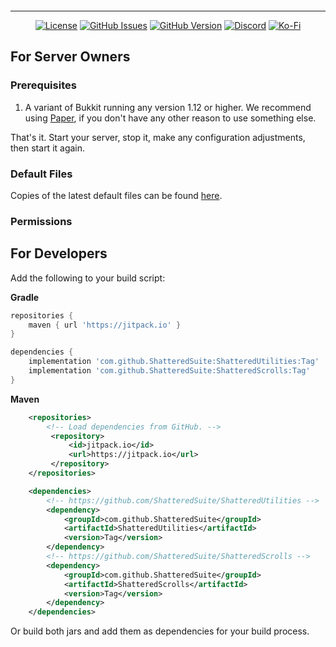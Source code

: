 <p align="center"><img src="https://raw.githubusercontent.com/ShatteredSuite/ShatteredScrolls/master/header.png" alt=""/></p>

-----
<p align="center">
<a href="https://github.com/ShatteredSuite/ShatteredScrolls/blob/master/LICENSE"><img alt="License" src="https://img.shields.io/github/license/ShatteredSuite/ShatteredScrolls?style=for-the-badge&logo=github" /></a>
<a href="https://github.com/ShatteredSuite/ShatteredScrolls/issues"><img alt="GitHub Issues" src="https://img.shields.io/github/issues/ShatteredSuite/ShatteredScrolls?style=for-the-badge&logo=github" /></a>
<a href="https://github.com/ShatteredSuite/ShatteredScrolls/releases"><img alt="GitHub Version" src="https://img.shields.io/github/release/ShatteredSuite/ShatteredScrolls?label=Github%20Version&style=for-the-badge&logo=github" /></a>
<!--
<a href=""><img alt="Spigot Version" src="https://img.shields.io/spiget/version/128937421?label=Spigot%20Version&style=for-the-badge" /></a>
-->
<a href="https://discord.gg/zUbNX9t"><img alt="Discord" src="https://img.shields.io/badge/Get%20Help-On%20Discord-%237289DA?style=for-the-badge&logo=discord" /></a>
<a href="ko-fi.com/uberpilot"><img alt="Ko-Fi" src="https://img.shields.io/badge/Support-on%20Ko--fi-%23F16061?style=for-the-badge&logo=ko-fi" /></a>
</p>

## For Server Owners

### Prerequisites
1. A variant of Bukkit running any version 1.12 or higher. We recommend using [Paper](https://papermc.io/), if you don't have any other reason to use something else.

That's it. Start your server, stop it, make any configuration adjustments, then start it again.

### Default Files

Copies of the latest default files can be found [here](/src/main/resources/).

### Permissions


## For Developers
Add the following to your build script:

**Gradle**
```groovy
repositories {
    maven { url 'https://jitpack.io' }
}

dependencies {
    implementation 'com.github.ShatteredSuite:ShatteredUtilities:Tag'
    implementation 'com.github.ShatteredSuite:ShatteredScrolls:Tag'
}
```

**Maven**
```xml
    <repositories>
        <!-- Load dependencies from GitHub. -->
         <repository>
             <id>jitpack.io</id>
             <url>https://jitpack.io</url>
         </repository>
    </repositories>

    <dependencies>
        <!-- https://github.com/ShatteredSuite/ShatteredUtilities -->
        <dependency>
            <groupId>com.github.ShatteredSuite</groupId>
            <artifactId>ShatteredUtilities</artifactId>
            <version>Tag</version>
        </dependency>
        <!-- https://github.com/ShatteredSuite/ShatteredScrolls -->
        <dependency>
            <groupId>com.github.ShatteredSuite</groupId>
            <artifactId>ShatteredScrolls</artifactId>
            <version>Tag</version>
        </dependency>
    </dependencies>
```

Or build both jars and add them as dependencies for your build process.